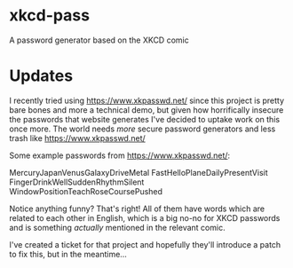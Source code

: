 # xkcd-pass
A password generator based on the XKCD comic


# Updates
I recently tried using https://www.xkpasswd.net/ since this project is pretty bare bones and more a technical demo, but given how horrifically insecure the passwords that website generates
I've decided to uptake work on this once more.  The world needs _more_ secure password generators and less trash like https://www.xkpasswd.net/

Some example passwords from https://www.xkpasswd.net/:

MercuryJapanVenusGalaxyDriveMetal
FastHelloPlaneDailyPresentVisit
FingerDrinkWellSuddenRhythmSilent
WindowPositionTeachRoseCoursePushed

Notice anything funny?  That's right!  All of them have words which are related to each other in English, which is a big no-no for XKCD passwords and is something _actually_ mentioned in the relevant comic.  

I've created a ticket for that project and hopefully they'll introduce a patch to fix this, but in the meantime...
